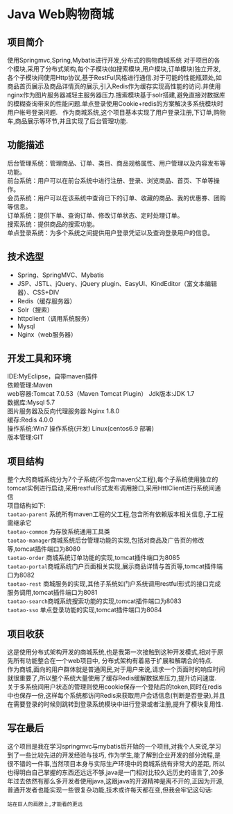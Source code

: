 # Java Web购物商城

## 项目简介
使用Springmvc,Spring,Mybatis进行开发,分布式的购物商城系统 对于项目的各个模块,采用了分布式架构,每个子模块(如搜索模块,用户模块,订单模块)独立开发,各个子模块间使用Http协议,基于RestFul风格进行通信.对于可能的性能瓶颈处,如商品首页展示及商品详情页的展示,引入Redis作为缓存实现高性能的访问.并使用nginx作为图片服务器减轻主服务器压力.搜索模块基于solr搭建,避免直接对数据库的模糊查询带来的性能问题.单点登录使用Cookie+redis的方案解决多系统模块时用户帐号登录问题.      
作为商城系统,这个项目基本实现了用户登录注册,下订单,购物车,商品展示等环节,并且实现了后台管理功能.

## 功能描述
后台管理系统：管理商品、订单、类目、商品规格属性、用户管理以及内容发布等功能。  
前台系统：用户可以在前台系统中进行注册、登录、浏览商品、首页、下单等操作。  
会员系统：用户可以在该系统中查询已下的订单、收藏的商品、我的优惠券、团购等信息。  
订单系统：提供下单、查询订单、修改订单状态、定时处理订单。  
搜索系统：提供商品的搜索功能。  
单点登录系统：为多个系统之间提供用户登录凭证以及查询登录用户的信息。

## 技术选型
- Spring、SpringMVC、Mybatis
- JSP、JSTL、jQuery、jQuery plugin、EasyUI、KindEditor（富文本编辑器）、CSS+DIV
- Redis（缓存服务器）
- Solr（搜索）
- httpclient（调用系统服务）
- Mysql
- Nginx（web服务器）

## 开发工具和环境
IDE:MyEclipse，自带maven插件  
依赖管理:Maven  
web容器:Tomcat 7.0.53（Maven Tomcat Plugin）
Jdk版本:JDK 1.7  
数据库:Mysql 5.7   
图片服务器及反向代理服务器:Nginx 1.8.0  
缓存:Redis 4.0.0  
操作系统:Win7 操作系统(开发) Linux(centos6.9 部署)  
版本管理:GIT

## 项目结构
整个大的商城系统分为7个子系统(不包含maven父工程),每个子系统使用独立的tomcat实例进行启动,采用restful形式发布调用接口,采用HttlClient进行系统间通信   
项目结构如下:  
`taotao-parent` 系统所有maven工程的父工程,包含所有依赖版本相关信息,子工程需继承它   
`taotao-common` 为存放系统通用工具类  
`taotao-manager`商城系统后台管理功能的实现,包括对商品及广告页的修改等,tomcat插件端口为8080  
`taotao-order`  商城系统订单功能的实现,tomcat插件端口为8085  
`taotao-portal`商城系统门户页面相关实现,展示商品详情与首页等,tomcat插件端口为8082  
`taotao-rest` 商城服务的实现,其他子系统如门户系统调用restful形式的接口完成服务调用,tomcat插件端口为8081   
`taotao-search`商城系统搜索功能的实现,tomcat插件端口为8083  
`taotao-sso` 单点登录功能的实现,tomcat插件端口为8084  

## 项目收获  
这是使用分布式架构开发的商城系统,也是我第一次接触到这种开发模式,相对于原先所有功能整合在一个web项目中,
分布式架构有着易于扩展和解耦合的特点.  
作为商城,面向的用户群体就是普通网民,对于用户来说,请求一个页面时的响应时间就很重要了,所以整个系统大量使用了缓存Redis缓解数据库压力,提升访问速度.  
关于多系统间用户状态的管理则使用cookie保存一个登陆后的token,同时在redis中也保存一份,这样每个系统都访问Redis来获取用户会话信息(判断是否登录),并且在需要登录的时候则跳转到登录系统模块中进行登录或者注册,提升了模块复用性.

## 写在最后
这个项目是我在学习springmvc与mybatis后开始的一个项目,对我个人来说,学习到了一些比较先进的开发经验与技巧,
作为学生,能了解到企业开发的部分流程,是很不错的一件事,当然项目本身与实际生产环境中的商城系统有非常大的差距,
所以也得明白自己掌握的东西还远远不够,java是一门相对比较久远历史的语言了,20多年过去依然有那么多开发者使用java,这跟java的开源精神是离不开的,正因为开源,普通开发者也能实现一些很复杂功能,技术或许每天都在变,但我会牢记这句话:
```
站在巨人的肩膀上,才能看的更远
```
